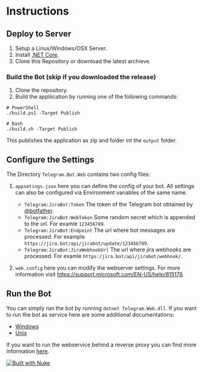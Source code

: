 #  Instructions

## Deploy to Server
 1. Setup a Linux/Windows/OSX Server.
 2. Install [.NET Core](https://www.microsoft.com/net/core).
 3. Clone this Repository or download the latest archieve.
 
### Build the Bot (skip if you downloaded the release)
 1. Clone the repository.
 2. Build the appliication by running one of the following commands:

```
# PowerShell
./build.ps1 -Target Publish

# Bash
./build.sh -Target Publish
```
This publishes the application as zip and folder int the `output` folder.

## Configure the Settings
The Directory `Telegram.Bot.Web` contains two config files:
 1. `appsetings.json` here you can define the config of your bot. All settings can also be configured via Environment variables of the same name.
     - `Telegram:JiraBot:Token` The token of the Telegram bot obtained by [@botfather](https://telegram.me/BotFather).
     - `Telegram:JiraBot:WebToken` Some random secret which is appended to the url. For examle `123456789`.
     - `Telegram:JiraBot:Endpoint` The url where bot messages are processed. For example `https://jira.bot/api/jirabot/update/123456789`. 
     - `Telegram:JiraBot:JiraWebhookUrl` The url where jira webhooks are processed. For examle `https:/jira.bot/api/jirabot/webhook/`.
     
 2. `web.config` here you can modify the webserver settings. For more information visit https://support.microsoft.com/EN-US/help/815178.
 
 
## Run the Bot
You can simply run the bot by running `dotnet Telegram.Web.dll`.
If you want to run the bot as service here are some additional documentations:
  - [Windows](https://docs.microsoft.com/en-us/aspnet/core/hosting/windows-service)
  - [Unix](http://pmcgrath.net/running-a-simple-dotnet-core-linux-daemon)
  
If you want to run the webservice behind a reverse proxy you can find more information [here](https://docs.microsoft.com/en-us/aspnet/core/publishing/linuxproduction?tabs=aspnetcore2x).
   

[![Built with Nuke](http://nuke.build/squared)](https://nuke.build)  